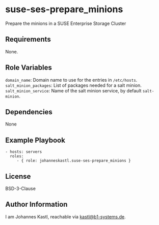 suse-ses-prepare_minions
=========

Prepare the minions in a SUSE Enterprise Storage Cluster

Requirements
------------

None.

Role Variables
--------------

`domain_name`: Domain name to use for the entries in `/etc/hosts`.
`salt_minion_packages`: List of packages needed for a salt minion.
`salt_minion_service`: Name of the salt minion service, by default `salt-minion`.

Dependencies
------------

None

Example Playbook
----------------

    - hosts: servers
      roles:
         - { role: johanneskastl.suse-ses-prepare_minions }

License
-------

BSD-3-Clause

Author Information
------------------

I am Johannes Kastl, reachable via kastl@b1-systems.de.

